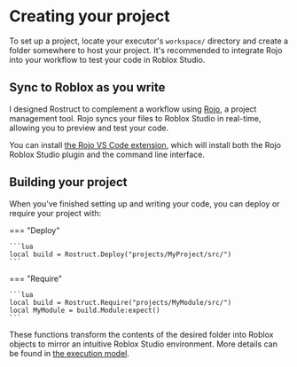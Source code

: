 # Creating your project

To set up a project, locate your executor's `workspace/` directory and create a folder somewhere to host your project. It's recommended to integrate Rojo into your workflow to test your code in Roblox Studio.

## Sync to Roblox as you write

I designed Rostruct to complement a workflow using [Rojo](https://rojo.space/docs/), a project management tool. Rojo syncs your files to Roblox Studio in real-time, allowing you to preview and test your code.

You can install [the Rojo VS Code extension](https://marketplace.visualstudio.com/items?itemName=evaera.vscode-rojo), which will install both the Rojo Roblox Studio plugin and the command line interface.

## Building your project

When you've finished setting up and writing your code, you can deploy or require your project with:

=== "Deploy"

	```lua
	local build = Rostruct.Deploy("projects/MyProject/src/")
	```

=== "Require"

	```lua
	local build = Rostruct.Require("projects/MyModule/src/")
	local MyModule = build.Module:expect()
	```

These functions transform the contents of the desired folder into Roblox objects to mirror an intuitive Roblox Studio environment. More details can be found in [the execution model](execution-model.md).
